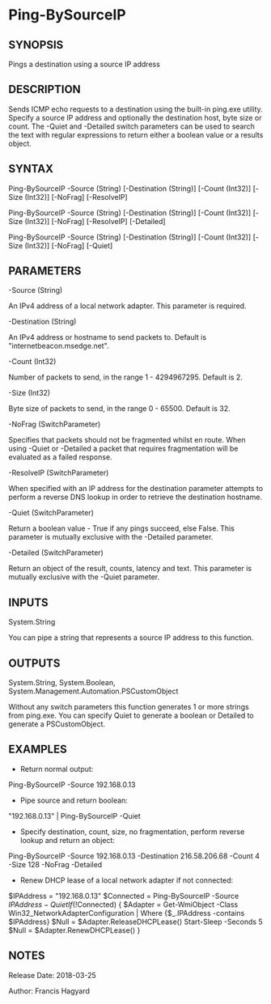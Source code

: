 # Ping-BySourceIP

SYNOPSIS
--------
Pings a destination using a source IP address

DESCRIPTION
-----------
Sends ICMP echo requests to a destination using the built-in ping.exe utility.
Specify a source IP address and optionally the destination host, byte size or count.
The -Quiet and -Detailed switch parameters can be used to search the text with regular
expressions to return either a boolean value or a results object.

SYNTAX
------
Ping-BySourceIP -Source (String) [-Destination (String)] [-Count (Int32)] [-Size (Int32)] [-NoFrag] [-ResolveIP]
  
Ping-BySourceIP -Source (String) [-Destination (String)] [-Count (Int32)] [-Size (Int32)] [-NoFrag] [-ResolveIP] [-Detailed]
  
Ping-BySourceIP -Source (String) [-Destination (String)] [-Count (Int32)] [-Size (Int32)] [-NoFrag] [-Quiet]

PARAMETERS
----------
-Source (String)

An IPv4 address of a local network adapter. This parameter is required.

-Destination (String)

An IPv4 address or hostname to send packets to. Default is "internetbeacon.msedge.net".

-Count (Int32)

Number of packets to send, in the range 1 - 4294967295. Default is 2.

-Size (Int32)

Byte size of packets to send, in the range 0 - 65500. Default is 32.

-NoFrag (SwitchParameter)

Specifies that packets should not be fragmented whilst en route. When using -Quiet 
or -Detailed a packet that requires fragmentation will be evaluated as a failed response.
    
-ResolveIP (SwitchParameter)

When specified with an IP address for the destination parameter attempts to 
perform a reverse DNS lookup in order to retrieve the destination hostname.

-Quiet (SwitchParameter)
  
Return a boolean value - True if any pings succeed, else False.
This parameter is mutually exclusive with the -Detailed parameter.

-Detailed (SwitchParameter)

Return an object of the result, counts, latency and text.
This parameter is mutually exclusive with the -Quiet parameter.

INPUTS
------
System.String

You can pipe a string that represents a source IP address to this function.

OUTPUTS
-------
System.String, System.Boolean, System.Management.Automation.PSCustomObject

Without any switch parameters this function generates 1 or more strings from ping.exe.
You can specify Quiet to generate a boolean or Detailed to generate a PSCustomObject.

EXAMPLES
--------

- Return normal output:

Ping-BySourceIP -Source 192.168.0.13

- Pipe source and return boolean:

"192.168.0.13" | Ping-BySourceIP -Quiet

- Specify destination, count, size, no fragmentation, perform reverse lookup and return an object:

Ping-BySourceIP -Source 192.168.0.13 -Destination 216.58.206.68 -Count 4 -Size 128 -NoFrag -Detailed

- Renew DHCP lease of a local network adapter if not connected:

$IPAddress = "192.168.0.13"
$Connected = Ping-BySourceIP -Source $IPAddress -Quiet
If (!$Connected) {
    $Adapter = Get-WmiObject -Class Win32_NetworkAdapterConfiguration | Where {$_.IPAddress -contains $IPAddress}
    $Null = $Adapter.ReleaseDHCPLease()
    Start-Sleep -Seconds 5
    $Null = $Adapter.RenewDHCPLease()
}

NOTES
-----
Release Date: 2018-03-25

Author: Francis Hagyard
